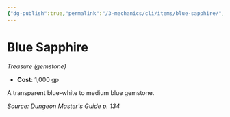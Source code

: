 ```yaml
---
{"dg-publish":true,"permalink":"/3-mechanics/cli/items/blue-sapphire/","tags":["ttrpg-cli/compendium/src/5e/dmg","ttrpg-cli/item/gear/treasure-gemstone","ttrpg-cli/item/rarity/none"],"noteIcon":""}
---
```


# Blue Sapphire
*Treasure (gemstone)*  


- **Cost**: 1,000 gp

A transparent blue-white to medium blue gemstone.

*Source: Dungeon Master's Guide p. 134*
